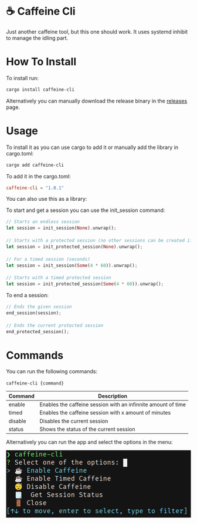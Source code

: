 # ☕ Caffeine Cli

Just another caffeine tool, but this one should work. It uses systemd inhibit to manage the idling part.

# How To Install

To install run:

```bash
cargo install caffeine-cli
```

Alternatively you can manually download the release binary in the [releases](https://github.com/lighttigerXIV/caffeine-cli/releases) page.

# Usage

To install it as you can use cargo to add it or manually add the library in cargo.toml:

```bash
cargo add caffeine-cli
```

To add it in the cargo.toml:

```toml
caffeine-cli = "1.0.1"
```

You can also use this as a library:

To start and get a session you can use the init_session command:

```rust
// Starts an endless session
let session = init_session(None).unwrap();

// Starts with a protected session (no other sessions can be created if there's an active session)
let session = init_protected_session(None).unwrap();

// For a timed session (seconds)
let session = init_session(Some(4 * 60)).unwrap();

// Starts with a timed protected session
let session = init_protected_session(Some(4 * 60)).unwrap();
```

To end a session:

```rust
// Ends the given session
end_session(session);

// Ends the current protected session
end_protected_session();
```

# Commands

You can run the following commands:

`caffeine-cli {command}`

| Command | Description                                                   |
| ------- | ------------------------------------------------------------- |
| enable  | Enables the caffeine session with an infinnite amount of time |
| timed   | Enables the caffeine session with x amount of minutes         |
| disable | Disables the current session                                  |
| status  | Shows the status of the current session                       |

Alternatively you can run the app and select the options in the menu:

<img src="./cli-preview.png">
